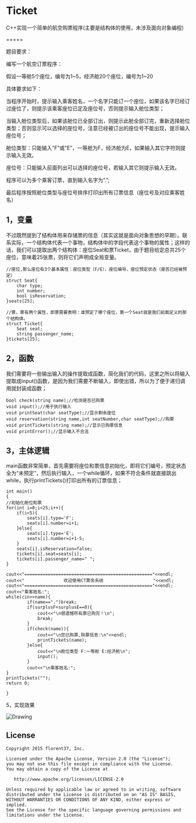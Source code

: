 # Ticket
C++实现一个简单的航空购票程序(主要是结构体的使用，未涉及面向对象编程)

=====

题目要求：

编写一个航空订票程序：

假设一等舱5个座位，编号为1~5，经济舱20个座位，编号为1~20

具体要求如下：

当程序开始时，提示输入乘客姓名，一个名字只能订一个座位，如果该名字已经订过座位了，则提示该乘客座位已定及座位号，否则提示输入舱位类型；

当输入舱位类型后，如果该舱位已全部订出，则提示此舱全部订完，重新选择舱位类型；否则显示可以选择的座位号，注意已经被订出的座位号不能出现，提示输入座位号；

舱位类型：只能输入”F”或”E”，一等舱为F，经济舱为E，如果输入其它字符则提示输入无效。

座位号：只能输入前面列出可以选择的座位号，若输入其它则提示输入无效。

程序可以为多个乘客订票，直到输入名字为”.”;

最后程序按照舱位类型与座位号排序打印出所有订票信息（座位号及对应乘客姓名）


1，变量
--------
不过既然提到了结构体用来存储票的信息（其实这就是面向对象思想的早期）。联系实际，一个结构体代表一个事物，结构体中的字段代表这个事物的属性；这样的话，我们可以提取出两个结构体：座位Seat和票Ticket，由于题目给定总共25个座位，意味着25张票，则将它们声明成全局变量。

    //座位,那么座位有3个基本属性：座位类型（F/E），座位编号，座位预定状态（是否已经被预定）
    struct Seat{
        char type;
        int number;
        bool isReservation;
    }seats[25];

    //票，票有两个属性，即票需要表明：谁预定了哪个座位，第一个Seat就是我们前面定义的那个结构体。
    struct Ticket{
        Seat seat;
        string passenger_name;
    }tickets[25];

2，函数
--------
我们需要将一些输出输入的操作提取成函数，简化我们的代码，这里之所以将输入提取成input()函数，是因为我们需要不断输入，即使出错，所以为了便于递归调用就封装成函数；

    bool check(string name);//检测是否已购票
    void input();//用于执行输入
    void printSeat(char seatType);//显示剩余座位
    void reservation(string name,int seatNumber,char seatType);//购票
    void printTickets(string name);//显示已购票信息
    void printError();//显示输入不合法

3，主体逻辑
--------
main函数非常简单，首先需要将座位和票信息初始化，即将它们编号，预定状态全为“未预定”，然后执行输入，一个while循环，如果不符合条件就直接跳出while，执行printTickets()打印出所有的订票信息；

    int main()
    {
    //初始化舱位和票
    for(int i=0;i<25;i++){
        if(i<5){
            seats[i].type='F';
            seats[i].number=i+1;
        }else{
            seats[i].type='E';
            seats[i].number=i+1-5;
        }
        seats[i].isReservation=false;
        tickets[i].seat=seats[i];
        tickets[i].passenger_name=" ";
    }

    cout<<"================================================="<<endl;
    cout<<"               欢迎使用CT票务系统                   "<<endl;
    cout<<"================================================="<<endl;
    cout<<"乘客姓名:";
    while(cin>>name){
            if(name==".")break;
            if(surplusF+surplusE==0){
                cout<<"\n很遗憾所有票已购完！\n";
                break;
            }
            if(check(name)){
                cout<<"\n您已购票,购票信息:\n"<<endl;
                printTickets(name);
            }else{
                cout<<"\n舱位类型 F:一等舱 E:经济舱\n";
                input();
            }
            cout<<"\n乘客姓名:";
    }
    printTickets("");
    return 0;

    }

5，实现效果

<img src="https://github.com/msandroid/Ticket/blob/master/screenshot.gif" alt="Drawing"  />

License
--------

    Copyright 2015 florent37, Inc.

    Licensed under the Apache License, Version 2.0 (the "License");
    you may not use this file except in compliance with the License.
    You may obtain a copy of the License at

       http://www.apache.org/licenses/LICENSE-2.0

    Unless required by applicable law or agreed to in writing, software
    distributed under the License is distributed on an "AS IS" BASIS,
    WITHOUT WARRANTIES OR CONDITIONS OF ANY KIND, either express or implied.
    See the License for the specific language governing permissions and
    limitations under the License.

